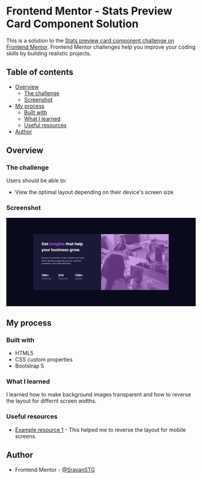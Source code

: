 # Frontend Mentor - Stats Preview Card Component Solution

This is a solution to the [Stats preview card component challenge on Frontend Mentor](https://www.frontendmentor.io/challenges/stats-preview-card-component-8JqbgoU62). Frontend Mentor challenges help you improve your coding skills by building realistic projects. 

## Table of contents

- [Overview](#overview)
  - [The challenge](#the-challenge)
  - [Screenshot](#screenshot)
- [My process](#my-process)
  - [Built with](#built-with)
  - [What I learned](#what-i-learned)
  - [Useful resources](#useful-resources)
- [Author](#author)

## Overview

### The challenge

Users should be able to:

- View the optimal layout depending on their device's screen size

### Screenshot

![Design preview for the Stats card component](./design/Stats-Preview-Design.png)

## My process

### Built with

- HTML5 
- CSS custom properties
- Bootstrap 5

### What I learned

I learned how to make background images transparent and how to reverse the layout for differnt screen widths.

### Useful resources

- [Example resource 1](https://stackoverflow.com/questions/33260188/how-can-i-move-a-div-from-top-to-bottom-on-mobile-layouts) - This helped me to reverse the layout for mobile screens.

## Author

- Frontend Mentor - [@SravanSTG](https://www.frontendmentor.io/profile/SravanSTG)
